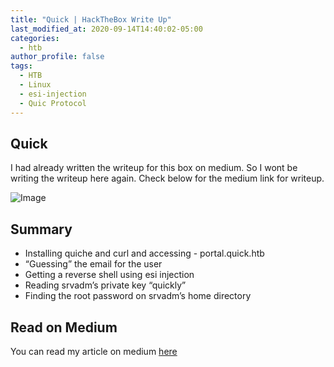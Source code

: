 ```yaml
---
title: "Quick | HackTheBox Write Up"
last_modified_at: 2020-09-14T14:40:02-05:00
categories:
  - htb
author_profile: false
tags:
  - HTB
  - Linux
  - esi-injection
  - Quic Protocol
---
```



## Quick
I had already written the writeup for this box on medium. So I wont be writing the writeup here again. Check below for the medium link for writeup.

![Image](https://miro.medium.com/max/589/1*fmUjuD3KUHdlCXkSppeP1A.png)

## Summary
- Installing quiche and curl and accessing - portal.quick.htb
- “Guessing” the email for the user
- Getting a reverse shell using esi injection
- Reading srvadm’s private key “quickly”
- Finding the root password on srvadm’s home directory

## Read on Medium
You can read my article on medium 
[here](https://medium.com/@shishirsub10/quick-hackthebox-write-up-96059809d808)